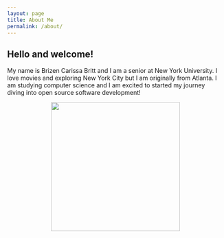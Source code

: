 ```yaml
---
layout: page
title: About Me
permalink: /about/
---
```


## Hello and welcome!

My name is Brizen Carissa Britt and I am a senior at New York University. I love movies and exploring New York City but I am originally from Atlanta. I am studying computer science and I am excited to started my journey diving into open source software development!

<p align="center">
    <img src="/briz123-weekly/images/Brizen.png" width="300px">
</p>




